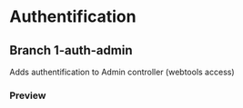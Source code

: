 # Authentification

## Branch 1-auth-admin
Adds authentification to Admin controller (webtools access)

### Preview

